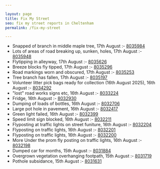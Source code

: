 ```yaml
---

layout: page
title: Fix My Street
seo: fix my street reports in Cheltenham
permalink: /fix-my-street

---
```


<!-- fix_marker starts -->

- Snapped of branch in middle maple tree, 17th August :- [8035984](https://www.fixmystreet.com/report/8035984)
- Lots of areas of road breaking up, sunken, holes, 17th August :- [8035948](https://www.fixmystreet.com/report/8035948)
- Flytipping in alleyway, 17th August :- [8035626](https://www.fixmystreet.com/report/8035626)
- Breeze blocks fly tipped, 17th August :- [8035296](https://www.fixmystreet.com/report/8035296)
- Road markings worn and obscured, 17th August :- [8035253](https://www.fixmystreet.com/report/8035253)
- Tree branch has fallen, 17th August :- [8035197](https://www.fixmystreet.com/report/8035197)
- Volunteer litter pick bags ready for collection (16th August 2025), 16th August :- [8034292](https://www.fixmystreet.com/report/8034292)
- "lost" road works signs etc, 16th August :- [8033224](https://www.fixmystreet.com/report/8033224)
- Fridge, 16th August :- [8032930](https://www.fixmystreet.com/report/8032930)
- Dumping of loads of bottles, 16th August :- [8032706](https://www.fixmystreet.com/report/8032706)
- Large pot hole in pavement, 16th August :- [8032417](https://www.fixmystreet.com/report/8032417)
- Green light failed, 16th August :- [8032399](https://www.fixmystreet.com/report/8032399)
- Speed limit sign blocked, 16th August :- [8032211](https://www.fixmystreet.com/report/8032211)
- Flyposting at traffic lights on street funiture, 16th August :- [8032204](https://www.fixmystreet.com/report/8032204)
- Flyposting on traffic lights, 16th August :- [8032201](https://www.fixmystreet.com/report/8032201)
- Flyposting on traffic lights, 16th August :- [8032200](https://www.fixmystreet.com/report/8032200)
- More Under the prom fly posting on traffic lights, 16th August :- [8032198](https://www.fixmystreet.com/report/8032198)
- Dumped car for months, 15th August :- [8031884](https://www.fixmystreet.com/report/8031884)
- Overgrown vegetation overhanging footpath, 15th August :- [8031719](https://www.fixmystreet.com/report/8031719)
- Pothole subsidance, 15th August :- [8031631](https://www.fixmystreet.com/report/8031631)

<!-- fix_marker ends -->